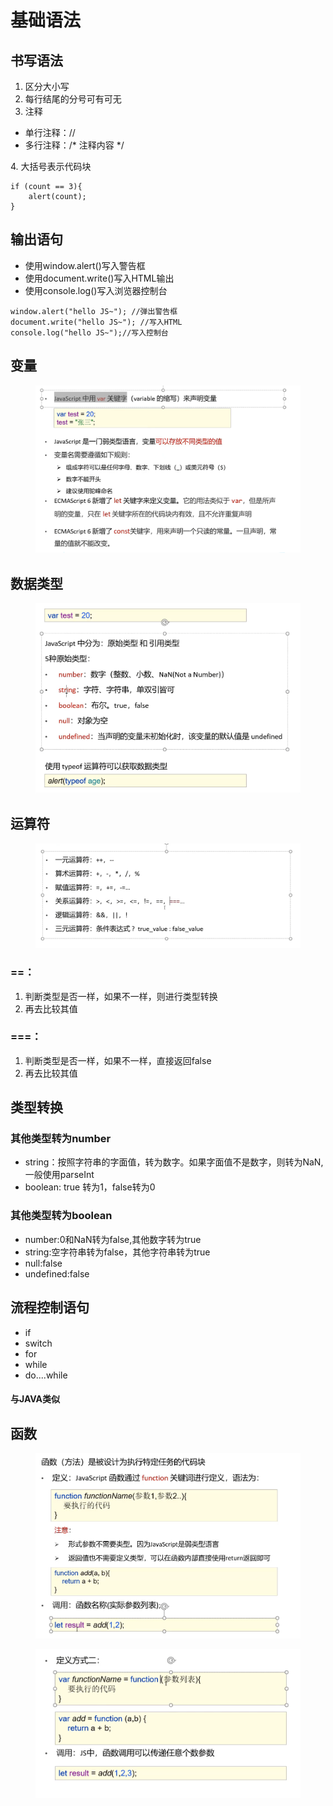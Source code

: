 # 基础语法

## 书写语法

1. 区分大小写
2. 每行结尾的分号可有可无
3. 注释

* 单行注释：//
* 多行注释：/\* 注释内容 \*/

&#x20;4\. 大括号表示代码块

```
if (count == 3){
    alert(count);
}
```

## 输出语句

* 使用window.alert()写入警告框
* 使用document.write()写入HTML输出
* 使用console.log()写入浏览器控制台

```
window.alert("hello JS~"); //弹出警告框
document.write("hello JS~"); //写入HTML
console.log("hello JS~");//写入控制台
```

## 变量

<figure><img src="../.gitbook/assets/image (4) (1).png" alt=""><figcaption></figcaption></figure>

## 数据类型

<figure><img src="../.gitbook/assets/image (2).png" alt=""><figcaption></figcaption></figure>

## 运算符

<figure><img src="../.gitbook/assets/image (18).png" alt=""><figcaption></figcaption></figure>

### ==：

1. 判断类型是否一样，如果不一样，则进行类型转换
2. 再去比较其值

### ===：

1. 判断类型是否一样，如果不一样，直接返回false
2. 再去比较其值

## 类型转换

### 其他类型转为number

* string：按照字符串的字面值，转为数字。如果字面值不是数字，则转为NaN,一般使用parseInt
* boolean: true 转为1，false转为0

### 其他类型转为boolean

* number:0和NaN转为false,其他数字转为true
* string:空字符串转为false，其他字符串转为true
* null:false
* undefined:false

## 流程控制语句

* if
* switch
* for
* while
* do....while

#### 与JAVA类似&#x20;

## 函数

<figure><img src="../.gitbook/assets/image (9).png" alt=""><figcaption></figcaption></figure>

<figure><img src="../.gitbook/assets/image (1) (5).png" alt=""><figcaption></figcaption></figure>
